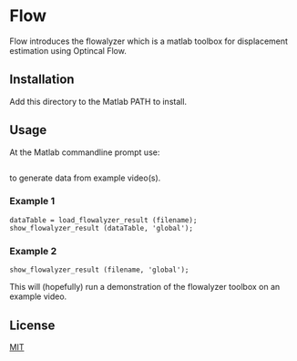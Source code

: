 
# Flow

Flow introduces the flowalyzer which is a matlab toolbox for displacement estimation using Optincal Flow. 

## Installation

Add this directory to the Matlab PATH to install.

## Usage

At the Matlab commandline prompt use:

```demo_flowalyzer
```
to generate data from example video(s).

### Example 1 

```filename = './data/j_kau_3/clip0.result.csv';
dataTable = load_flowalyzer_result (filename);
show_flowalyzer_result (dataTable, 'global');
```

### Example 2

```filename = './data/j_kau_3/clip0.result.csv';
show_flowalyzer_result (filename, 'global');
```



This will (hopefully) run a demonstration of the flowalyzer toolbox on an example video.


## License
[MIT](https://choosealicense.com/licenses/mit/)

